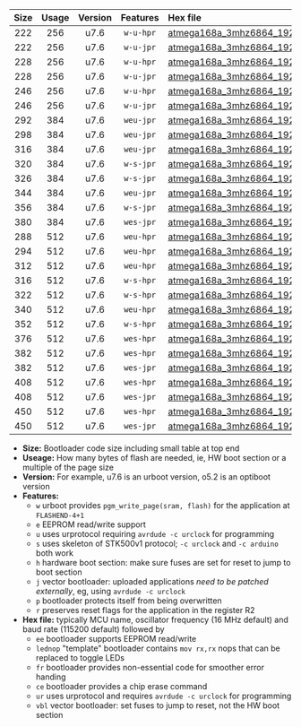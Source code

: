 |Size|Usage|Version|Features|Hex file|
|:-:|:-:|:-:|:-:|:--|
|222|256|u7.6|`w-u-hpr`|[atmega168a_3mhz6864_19200bps_ur.hex](https://raw.githubusercontent.com/stefanrueger/urboot/main//atmega168a_3mhz6864_19200bps_ur.hex)|
|222|256|u7.6|`w-u-jpr`|[atmega168a_3mhz6864_19200bps_ur_vbl.hex](https://raw.githubusercontent.com/stefanrueger/urboot/main//atmega168a_3mhz6864_19200bps_ur_vbl.hex)|
|228|256|u7.6|`w-u-hpr`|[atmega168a_3mhz6864_19200bps_lednop_ur.hex](https://raw.githubusercontent.com/stefanrueger/urboot/main//atmega168a_3mhz6864_19200bps_lednop_ur.hex)|
|228|256|u7.6|`w-u-jpr`|[atmega168a_3mhz6864_19200bps_lednop_ur_vbl.hex](https://raw.githubusercontent.com/stefanrueger/urboot/main//atmega168a_3mhz6864_19200bps_lednop_ur_vbl.hex)|
|246|256|u7.6|`w-u-hpr`|[atmega168a_3mhz6864_19200bps_lednop_fr_ur.hex](https://raw.githubusercontent.com/stefanrueger/urboot/main//atmega168a_3mhz6864_19200bps_lednop_fr_ur.hex)|
|246|256|u7.6|`w-u-jpr`|[atmega168a_3mhz6864_19200bps_lednop_fr_ur_vbl.hex](https://raw.githubusercontent.com/stefanrueger/urboot/main//atmega168a_3mhz6864_19200bps_lednop_fr_ur_vbl.hex)|
|292|384|u7.6|`weu-jpr`|[atmega168a_3mhz6864_19200bps_ee_ur_vbl.hex](https://raw.githubusercontent.com/stefanrueger/urboot/main//atmega168a_3mhz6864_19200bps_ee_ur_vbl.hex)|
|298|384|u7.6|`weu-jpr`|[atmega168a_3mhz6864_19200bps_ee_lednop_ur_vbl.hex](https://raw.githubusercontent.com/stefanrueger/urboot/main//atmega168a_3mhz6864_19200bps_ee_lednop_ur_vbl.hex)|
|316|384|u7.6|`weu-jpr`|[atmega168a_3mhz6864_19200bps_ee_lednop_fr_ur_vbl.hex](https://raw.githubusercontent.com/stefanrueger/urboot/main//atmega168a_3mhz6864_19200bps_ee_lednop_fr_ur_vbl.hex)|
|320|384|u7.6|`w-s-jpr`|[atmega168a_3mhz6864_19200bps_vbl.hex](https://raw.githubusercontent.com/stefanrueger/urboot/main//atmega168a_3mhz6864_19200bps_vbl.hex)|
|326|384|u7.6|`w-s-jpr`|[atmega168a_3mhz6864_19200bps_lednop_vbl.hex](https://raw.githubusercontent.com/stefanrueger/urboot/main//atmega168a_3mhz6864_19200bps_lednop_vbl.hex)|
|344|384|u7.6|`weu-jpr`|[atmega168a_3mhz6864_19200bps_ee_lednop_fr_ce_ur_vbl.hex](https://raw.githubusercontent.com/stefanrueger/urboot/main//atmega168a_3mhz6864_19200bps_ee_lednop_fr_ce_ur_vbl.hex)|
|356|384|u7.6|`w-s-jpr`|[atmega168a_3mhz6864_19200bps_lednop_fr_vbl.hex](https://raw.githubusercontent.com/stefanrueger/urboot/main//atmega168a_3mhz6864_19200bps_lednop_fr_vbl.hex)|
|380|384|u7.6|`wes-jpr`|[atmega168a_3mhz6864_19200bps_ee_vbl.hex](https://raw.githubusercontent.com/stefanrueger/urboot/main//atmega168a_3mhz6864_19200bps_ee_vbl.hex)|
|288|512|u7.6|`weu-hpr`|[atmega168a_3mhz6864_19200bps_ee_ur.hex](https://raw.githubusercontent.com/stefanrueger/urboot/main//atmega168a_3mhz6864_19200bps_ee_ur.hex)|
|294|512|u7.6|`weu-hpr`|[atmega168a_3mhz6864_19200bps_ee_lednop_ur.hex](https://raw.githubusercontent.com/stefanrueger/urboot/main//atmega168a_3mhz6864_19200bps_ee_lednop_ur.hex)|
|312|512|u7.6|`weu-hpr`|[atmega168a_3mhz6864_19200bps_ee_lednop_fr_ur.hex](https://raw.githubusercontent.com/stefanrueger/urboot/main//atmega168a_3mhz6864_19200bps_ee_lednop_fr_ur.hex)|
|316|512|u7.6|`w-s-hpr`|[atmega168a_3mhz6864_19200bps.hex](https://raw.githubusercontent.com/stefanrueger/urboot/main//atmega168a_3mhz6864_19200bps.hex)|
|322|512|u7.6|`w-s-hpr`|[atmega168a_3mhz6864_19200bps_lednop.hex](https://raw.githubusercontent.com/stefanrueger/urboot/main//atmega168a_3mhz6864_19200bps_lednop.hex)|
|340|512|u7.6|`weu-hpr`|[atmega168a_3mhz6864_19200bps_ee_lednop_fr_ce_ur.hex](https://raw.githubusercontent.com/stefanrueger/urboot/main//atmega168a_3mhz6864_19200bps_ee_lednop_fr_ce_ur.hex)|
|352|512|u7.6|`w-s-hpr`|[atmega168a_3mhz6864_19200bps_lednop_fr.hex](https://raw.githubusercontent.com/stefanrueger/urboot/main//atmega168a_3mhz6864_19200bps_lednop_fr.hex)|
|376|512|u7.6|`wes-hpr`|[atmega168a_3mhz6864_19200bps_ee.hex](https://raw.githubusercontent.com/stefanrueger/urboot/main//atmega168a_3mhz6864_19200bps_ee.hex)|
|382|512|u7.6|`wes-hpr`|[atmega168a_3mhz6864_19200bps_ee_lednop.hex](https://raw.githubusercontent.com/stefanrueger/urboot/main//atmega168a_3mhz6864_19200bps_ee_lednop.hex)|
|382|512|u7.6|`wes-jpr`|[atmega168a_3mhz6864_19200bps_ee_lednop_vbl.hex](https://raw.githubusercontent.com/stefanrueger/urboot/main//atmega168a_3mhz6864_19200bps_ee_lednop_vbl.hex)|
|408|512|u7.6|`wes-hpr`|[atmega168a_3mhz6864_19200bps_ee_lednop_fr.hex](https://raw.githubusercontent.com/stefanrueger/urboot/main//atmega168a_3mhz6864_19200bps_ee_lednop_fr.hex)|
|408|512|u7.6|`wes-jpr`|[atmega168a_3mhz6864_19200bps_ee_lednop_fr_vbl.hex](https://raw.githubusercontent.com/stefanrueger/urboot/main//atmega168a_3mhz6864_19200bps_ee_lednop_fr_vbl.hex)|
|450|512|u7.6|`wes-hpr`|[atmega168a_3mhz6864_19200bps_ee_lednop_fr_ce.hex](https://raw.githubusercontent.com/stefanrueger/urboot/main//atmega168a_3mhz6864_19200bps_ee_lednop_fr_ce.hex)|
|450|512|u7.6|`wes-jpr`|[atmega168a_3mhz6864_19200bps_ee_lednop_fr_ce_vbl.hex](https://raw.githubusercontent.com/stefanrueger/urboot/main//atmega168a_3mhz6864_19200bps_ee_lednop_fr_ce_vbl.hex)|

- **Size:** Bootloader code size including small table at top end
- **Useage:** How many bytes of flash are needed, ie, HW boot section or a multiple of the page size
- **Version:** For example, u7.6 is an urboot version, o5.2 is an optiboot version
- **Features:**
  + `w` urboot provides `pgm_write_page(sram, flash)` for the application at `FLASHEND-4+1`
  + `e` EEPROM read/write support
  + `u` uses urprotocol requiring `avrdude -c urclock` for programming
  + `s` uses skeleton of STK500v1 protocol; `-c urclock` and `-c arduino` both work
  + `h` hardware boot section: make sure fuses are set for reset to jump to boot section
  + `j` vector bootloader: uploaded applications *need to be patched externally*, eg, using `avrdude -c urclock`
  + `p` bootloader protects itself from being overwritten
  + `r` preserves reset flags for the application in the register R2
- **Hex file:** typically MCU name, oscillator frequency (16 MHz default) and baud rate (115200 default) followed by
  + `ee` bootloader supports EEPROM read/write
  + `lednop` "template" bootloader contains `mov rx,rx` nops that can be replaced to toggle LEDs
  + `fr` bootloader provides non-essential code for smoother error handing
  + `ce` bootloader provides a chip erase command
  + `ur` uses urprotocol and requires `avrdude -c urclock` for programming
  + `vbl` vector bootloader: set fuses to jump to reset, not the HW boot section
